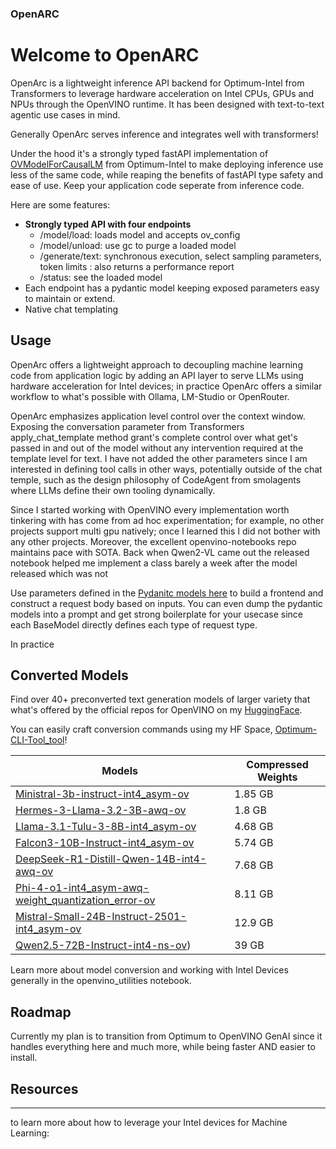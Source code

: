### OpenARC


# Welcome to OpenARC

OpenArc is a lightweight inference API backend for Optimum-Intel from Transformers to leverage hardware acceleration on Intel CPUs, GPUs and NPUs through the OpenVINO runtime.
It has been designed with text-to-text agentic use cases in mind. 

Generally OpenArc serves inference and integrates well with transformers!

Under the hood it's a strongly typed fastAPI implementation of [OVModelForCausalLM](https://huggingface.co/docs/optimum/main/en/intel/openvino/reference#optimum.intel.OVModelForCausalLM) from Optimum-Intel to make deploying inference use less of the same code, while reaping the benefits of fastAPI type safety and ease of use. Keep your application code seperate from inference code. 

Here are some features:

- **Strongly typed API with four endpoints**
	- /model/load: loads model and accepts ov_config
	- /model/unload: use gc to purge a loaded model
	- /generate/text: synchronous execution,  select sampling parameters, token limits : also returns a performance report
	- /status: see the loaded model 
- Each endpoint has a pydantic model keeping exposed parameters easy to maintain or extend.
- Native chat templating

## Usage

OpenArc offers a lightweight approach to decoupling machine learning code from application logic by adding an API layer to serve LLMs using hardware acceleration for Intel devices; in practice OpenArc offers a similar workflow to what's possible with Ollama, LM-Studio or OpenRouter. 


OpenArc emphasizes application level control over the context window. Exposing the conversation parameter from Transformers apply_chat_template method grant's complete control over what get's passed in and out of the model without any intervention required at the template level for text. I have not added the other parameters since I am interested in defining tool calls in other ways, potentially outside of the chat temple, such as the design philosophy of CodeAgent from smolagents where LLMs define their own tooling dynamically.


Since I started working with OpenVINO every implementation worth tinkering with has come from ad hoc experimentation; for example, no other projects support multi gpu natively; once I learned this I did not bother with any other projects. Moreover, the excellent openvino-notebooks repo maintains pace with SOTA. Back when Qwen2-VL came out the released notebook helped me implement a class barely a week after the model released which was not 





Use parameters defined in the [Pydanitc models here](https://github.com/SearchSavior/OpenArc/blob/main/src/engine/optimum_inference_core.py) to build a frontend and construct a request body based on inputs. You can even dump the pydantic models into a prompt and get strong boilerplate for your usecase since each BaseModel directly defines each type of request type. 




In practice 


## Converted Models

Find over 40+ preconverted text generation models of larger variety that what's offered by the official repos for OpenVINO on my [HuggingFace](https://huggingface.co/Echo9Zulu).

You can easily craft conversion commands using my HF Space, [Optimum-CLI-Tool_tool](https://huggingface.co/spaces/Echo9Zulu/Optimum-CLI-Tool_tool)!

 
| Models                                                                                                                                      | Compressed Weights |
| ----------------------------------------------------------------------------------------------------------------------------------------------------- | ------------------ |
| [Ministral-3b-instruct-int4_asym-ov](https://huggingface.co/Echo9Zulu/Ministral-3b-instruct-int4_asym-ov)                                   | 1.85 GB            |
| [Hermes-3-Llama-3.2-3B-awq-ov](https://huggingface.co/Echo9Zulu/Hermes-3-Llama-3.2-3B-awq-ov)							| 1.8 GB |
[Llama-3.1-Tulu-3-8B-int4_asym-ov](https://huggingface.co/Echo9Zulu/Llama-3.1-Tulu-3-8B-int4_asym-ov/tree/main)                             | 4.68 GB            |
| [Falcon3-10B-Instruct-int4_asym-ov](https://huggingface.co/Echo9Zulu/Falcon3-10B-Instruct-int4_asym-ov)                                     | 5.74 GB            |
| [DeepSeek-R1-Distill-Qwen-14B-int4-awq-ov](https://huggingface.co/Echo9Zulu/DeepSeek-R1-Distill-Qwen-14B-int4-awq-ov/tree/main)             | 7.68 GB            |
| [Phi-4-o1-int4_asym-awq-weight_quantization_error-ov](https://huggingface.co/Echo9Zulu/Phi-4-o1-int4_asym-awq-weight_quantization_error-ov) | 8.11 GB            |
| [Mistral-Small-24B-Instruct-2501-int4_asym-ov](https://huggingface.co/Echo9Zulu/Mistral-Small-24B-Instruct-2501-int4_asym-ov)		| 12.9 GB	     |	
| [Qwen2.5-72B-Instruct-int4-ns-ov](https://huggingface.co/Echo9Zulu/Qwen2.5-72B-Instruct-int4-ns-ov/tree/main))                              | 39 GB              |


Learn more about model conversion and working with Intel Devices generally in the openvino_utilities notebook.



## Roadmap

Currently my plan is to transition from Optimum to OpenVINO GenAI since it handles everything here and much more, while being faster AND easier to install. 



## Resources
---
to learn more about how to leverage your Intel devices for Machine Learning:













